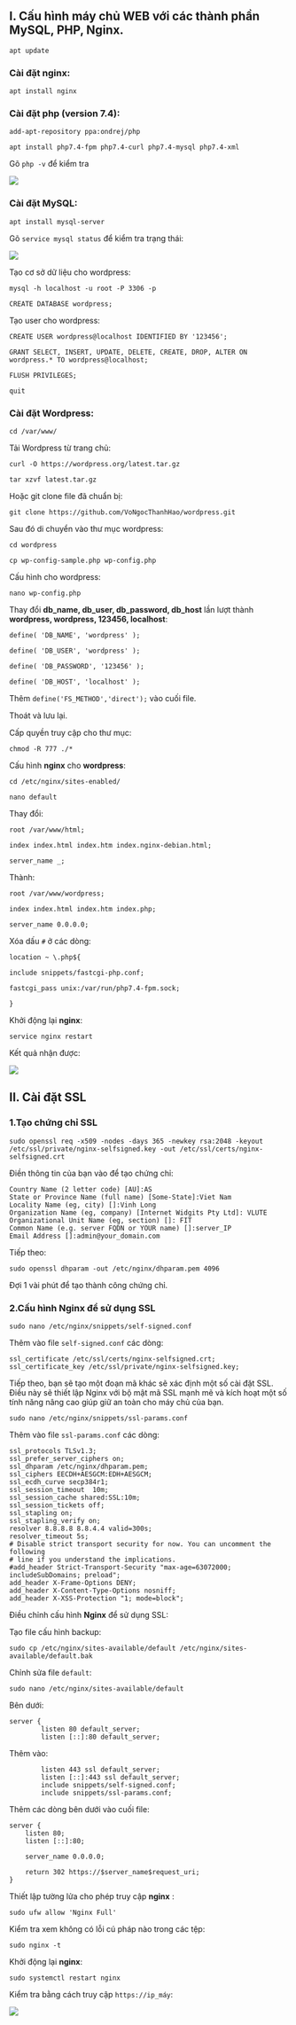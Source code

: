 ## I. Cấu hình máy chủ WEB với các thành phần MySQL, PHP, Nginx.
    apt update

### Cài đặt **nginx**: 

    apt install nginx

### Cài đặt **php** (version 7.4):

    add-apt-repository ppa:ondrej/php
>
    apt install php7.4-fpm php7.4-curl php7.4-mysql php7.4-xml

Gõ `php -v` để kiểm tra

![](https://i.imgur.com/6ONIAVM.png)


### Cài đặt **MySQL**:

    apt install mysql-server

Gõ `service mysql status` để kiểm tra trạng thái:

![](https://i.imgur.com/6Zvxkhl.png)

Tạo cơ sở dữ liệu cho wordpress:

    mysql -h localhost -u root -P 3306 -p
>
    CREATE DATABASE wordpress; 

Tạo user cho wordpress:

    CREATE USER wordpress@localhost IDENTIFIED BY '123456'; 
>
    GRANT SELECT, INSERT, UPDATE, DELETE, CREATE, DROP, ALTER ON wordpress.* TO wordpress@localhost; 
>
    FLUSH PRIVILEGES; 
>
    quit 

### Cài đặt **Wordpress**:

    cd /var/www/ 

Tải Wordpress từ trang chủ:

    curl -O https://wordpress.org/latest.tar.gz
>
    tar xzvf latest.tar.gz 

Hoặc git clone file đã chuẩn bị:

    git clone https://github.com/VoNgocThanhHao/wordpress.git

Sau đó di chuyển vào thư mục wordpress:

    cd wordpress 
>
    cp wp-config-sample.php wp-config.php 

Cấu hình cho wordpress:

    nano wp-config.php 

Thay đổi **db_name, db_user, db_password, db_host** lần lượt thành **wordpress, wordpress, 123456, localhost**:

    define( 'DB_NAME', 'wordpress' );
>
    define( 'DB_USER', 'wordpress' );
>
    define( 'DB_PASSWORD', '123456' );
>
    define( 'DB_HOST', 'localhost' );

Thêm `define('FS_METHOD','direct');` vào cuối file.

Thoát và lưu lại.

Cấp quyền truy cập cho thư mục:

    chmod -R 777 ./* 

Cấu hình **nginx** cho **wordpress**: 

    cd /etc/nginx/sites-enabled/ 
>
    nano default 

Thay đổi:

`root /var/www/html; `

`index index.html index.htm index.nginx-debian.html; `

`server_name _; `

Thành:

    root /var/www/wordpress;

    index index.html index.htm index.php; 

    server_name 0.0.0.0; 

Xóa dấu `#` ở các dòng:

    location ~ \.php${ 

    include snippets/fastcgi-php.conf; 

    fastcgi_pass unix:/var/run/php7.4-fpm.sock; 

    }

Khởi động lại **nginx**:

    service nginx restart

Kết quả nhận được:

![](https://i.imgur.com/YtfU39W.png)

## II. Cài đặt SSL

### 1.Tạo chứng chỉ SSL

    sudo openssl req -x509 -nodes -days 365 -newkey rsa:2048 -keyout /etc/ssl/private/nginx-selfsigned.key -out /etc/ssl/certs/nginx-selfsigned.crt

Điền thông tin của bạn vào để tạo chứng chỉ:

    Country Name (2 letter code) [AU]:AS
    State or Province Name (full name) [Some-State]:Viet Nam
    Locality Name (eg, city) []:Vinh Long
    Organization Name (eg, company) [Internet Widgits Pty Ltd]: VLUTE
    Organizational Unit Name (eg, section) []: FIT
    Common Name (e.g. server FQDN or YOUR name) []:server_IP
    Email Address []:admin@your_domain.com

Tiếp theo:

    sudo openssl dhparam -out /etc/nginx/dhparam.pem 4096

Đợi 1 vài phút để tạo thành công chứng chỉ.

### 2.Cấu hình Nginx để sử dụng SSL

    sudo nano /etc/nginx/snippets/self-signed.conf

Thêm vào file `self-signed.conf` các dòng:

    ssl_certificate /etc/ssl/certs/nginx-selfsigned.crt;
    ssl_certificate_key /etc/ssl/private/nginx-selfsigned.key;

Tiếp theo, bạn sẽ tạo một đoạn mã khác sẽ xác định một số cài đặt SSL. Điều này sẽ thiết lập Nginx với bộ mật mã SSL mạnh mẽ và kích hoạt một số tính năng nâng cao giúp giữ an toàn cho máy chủ của bạn.

    sudo nano /etc/nginx/snippets/ssl-params.conf

Thêm vào file `ssl-params.conf` các dòng:

    ssl_protocols TLSv1.3;
    ssl_prefer_server_ciphers on;
    ssl_dhparam /etc/nginx/dhparam.pem; 
    ssl_ciphers EECDH+AESGCM:EDH+AESGCM;
    ssl_ecdh_curve secp384r1;
    ssl_session_timeout  10m;
    ssl_session_cache shared:SSL:10m;
    ssl_session_tickets off;
    ssl_stapling on;
    ssl_stapling_verify on;
    resolver 8.8.8.8 8.8.4.4 valid=300s;
    resolver_timeout 5s;
    # Disable strict transport security for now. You can uncomment the following
    # line if you understand the implications.
    #add_header Strict-Transport-Security "max-age=63072000; includeSubDomains; preload";
    add_header X-Frame-Options DENY;
    add_header X-Content-Type-Options nosniff;
    add_header X-XSS-Protection "1; mode=block";

Điều chỉnh cấu hình **Nginx** để sử dụng SSL:

Tạo file cấu hình backup:

    sudo cp /etc/nginx/sites-available/default /etc/nginx/sites-available/default.bak

Chỉnh sửa file `default`:

    sudo nano /etc/nginx/sites-available/default

Bên dưới:

    server {
            listen 80 default_server;
            listen [::]:80 default_server;

Thêm vào:

            listen 443 ssl default_server;
            listen [::]:443 ssl default_server;
            include snippets/self-signed.conf;
            include snippets/ssl-params.conf;
            
Thêm các dòng bên dưới vào cuối file:

    server {
        listen 80;
        listen [::]:80;

        server_name 0.0.0.0;

        return 302 https://$server_name$request_uri;
    }

Thiết lập tường lửa cho phép truy cập **nginx** :

    sudo ufw allow 'Nginx Full'

Kiểm tra xem không có lỗi cú pháp nào trong các tệp:

    sudo nginx -t

Khởi động lại **nginx**:

    sudo systemctl restart nginx

Kiểm tra bằng cách truy cập `https://ip_máy`:

![](https://i.imgur.com/vmx1sxa.png)

